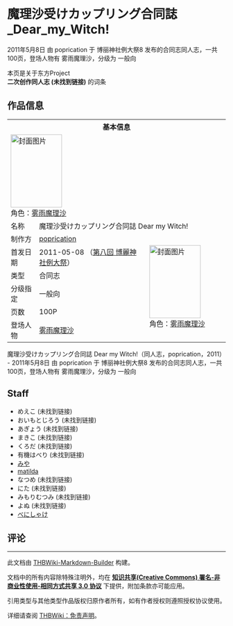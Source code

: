 # 魔理沙受けカップリング合同誌_Dear_my_Witch!

<!-- source html: G:\repos\THBWiki-Markdown-Builder\THBWikiMarkdown\Temp\main\6\66\ns0%3A%E9%AD%94%E7%90%86%E6%B2%99%E5%8F%97%E3%81%91%E3%82%AB%E3%83%83%E3%83%97%E3%83%AA%E3%83%B3%E3%82%B0%E5%90%88%E5%90%8C%E8%AA%8C_Dear_my_Witch%21.html -->

2011年5月8日 由 poprication 于 博丽神社例大祭8 发布的合同志同人志，一共100页，登场人物有 雾雨魔理沙，分级为 一般向

本页是关于东方Project  
 **二次创作同人志 (未找到链接)** 的词条
## 作品信息

<table><tbody><tr><th colspan="3">基本信息</th></tr><tr><td class="cover-artwork-mobile" colspan="2"><a href="./文件-魔理沙受けカップリング合同誌_Dear_my_Witch!封面.jpg.md" class="image" title="封面图片"><img alt="封面图片" src="https://upload.thwiki.cc/thumb/5/5e/%E9%AD%94%E7%90%86%E6%B2%99%E5%8F%97%E3%81%91%E3%82%AB%E3%83%83%E3%83%97%E3%83%AA%E3%83%B3%E3%82%B0%E5%90%88%E5%90%8C%E8%AA%8C_Dear_my_Witch%21%E5%B0%81%E9%9D%A2.jpg/118px-%E9%AD%94%E7%90%86%E6%B2%99%E5%8F%97%E3%81%91%E3%82%AB%E3%83%83%E3%83%97%E3%83%AA%E3%83%B3%E3%82%B0%E5%90%88%E5%90%8C%E8%AA%8C_Dear_my_Witch%21%E5%B0%81%E9%9D%A2.jpg" decoding="async" loading="lazy" width="118" height="168" srcset="https://upload.thwiki.cc/thumb/5/5e/%E9%AD%94%E7%90%86%E6%B2%99%E5%8F%97%E3%81%91%E3%82%AB%E3%83%83%E3%83%97%E3%83%AA%E3%83%B3%E3%82%B0%E5%90%88%E5%90%8C%E8%AA%8C_Dear_my_Witch%21%E5%B0%81%E9%9D%A2.jpg/177px-%E9%AD%94%E7%90%86%E6%B2%99%E5%8F%97%E3%81%91%E3%82%AB%E3%83%83%E3%83%97%E3%83%AA%E3%83%B3%E3%82%B0%E5%90%88%E5%90%8C%E8%AA%8C_Dear_my_Witch%21%E5%B0%81%E9%9D%A2.jpg 1.5x, https://upload.thwiki.cc/thumb/5/5e/%E9%AD%94%E7%90%86%E6%B2%99%E5%8F%97%E3%81%91%E3%82%AB%E3%83%83%E3%83%97%E3%83%AA%E3%83%B3%E3%82%B0%E5%90%88%E5%90%8C%E8%AA%8C_Dear_my_Witch%21%E5%B0%81%E9%9D%A2.jpg/236px-%E9%AD%94%E7%90%86%E6%B2%99%E5%8F%97%E3%81%91%E3%82%AB%E3%83%83%E3%83%97%E3%83%AA%E3%83%B3%E3%82%B0%E5%90%88%E5%90%8C%E8%AA%8C_Dear_my_Witch%21%E5%B0%81%E9%9D%A2.jpg 2x" data-file-width="1126" data-file-height="1600"></a><div class="cover-char">角色：<a href="./雾雨魔理沙.md" title="雾雨魔理沙">雾雨魔理沙</a></div></td>
</tr><tr><td class="label">名称</td><td colspan="2"> 魔理沙受けカップリング合同誌 Dear my Witch! </td></tr><tr><td class="label">制作方</td><td><a href="./poprication.md" title="poprication">poprication</a></td><td class="cover-artwork" rowspan="6" style="min-width:168px;"><a href="./文件-魔理沙受けカップリング合同誌_Dear_my_Witch!封面.jpg.md" class="image" title="封面图片"><img alt="封面图片" src="https://upload.thwiki.cc/thumb/5/5e/%E9%AD%94%E7%90%86%E6%B2%99%E5%8F%97%E3%81%91%E3%82%AB%E3%83%83%E3%83%97%E3%83%AA%E3%83%B3%E3%82%B0%E5%90%88%E5%90%8C%E8%AA%8C_Dear_my_Witch%21%E5%B0%81%E9%9D%A2.jpg/118px-%E9%AD%94%E7%90%86%E6%B2%99%E5%8F%97%E3%81%91%E3%82%AB%E3%83%83%E3%83%97%E3%83%AA%E3%83%B3%E3%82%B0%E5%90%88%E5%90%8C%E8%AA%8C_Dear_my_Witch%21%E5%B0%81%E9%9D%A2.jpg" decoding="async" loading="lazy" width="118" height="168" srcset="https://upload.thwiki.cc/thumb/5/5e/%E9%AD%94%E7%90%86%E6%B2%99%E5%8F%97%E3%81%91%E3%82%AB%E3%83%83%E3%83%97%E3%83%AA%E3%83%B3%E3%82%B0%E5%90%88%E5%90%8C%E8%AA%8C_Dear_my_Witch%21%E5%B0%81%E9%9D%A2.jpg/177px-%E9%AD%94%E7%90%86%E6%B2%99%E5%8F%97%E3%81%91%E3%82%AB%E3%83%83%E3%83%97%E3%83%AA%E3%83%B3%E3%82%B0%E5%90%88%E5%90%8C%E8%AA%8C_Dear_my_Witch%21%E5%B0%81%E9%9D%A2.jpg 1.5x, https://upload.thwiki.cc/thumb/5/5e/%E9%AD%94%E7%90%86%E6%B2%99%E5%8F%97%E3%81%91%E3%82%AB%E3%83%83%E3%83%97%E3%83%AA%E3%83%B3%E3%82%B0%E5%90%88%E5%90%8C%E8%AA%8C_Dear_my_Witch%21%E5%B0%81%E9%9D%A2.jpg/236px-%E9%AD%94%E7%90%86%E6%B2%99%E5%8F%97%E3%81%91%E3%82%AB%E3%83%83%E3%83%97%E3%83%AA%E3%83%B3%E3%82%B0%E5%90%88%E5%90%8C%E8%AA%8C_Dear_my_Witch%21%E5%B0%81%E9%9D%A2.jpg 2x" data-file-width="1126" data-file-height="1600"></a><div class="cover-char">角色：<a href="./雾雨魔理沙.md" title="雾雨魔理沙">雾雨魔理沙</a></div></td>
</tr><tr><td class="label">首发日期</td><td>2011-05-08&#160;（<a href="/展会作品列表?e=%E5%8D%9A%E4%B8%BD%E7%A5%9E%E7%A4%BE%E4%BE%8B%E5%A4%A7%E7%A5%AD%238">第八回 博麗神社例大祭</a>）</td></tr><tr><td class="label">类型</td><td>合同志</td></tr><tr><td class="label">分级指定</td><td>一般向</td></tr><tr><td class="label">页数</td><td>100P</td></tr><tr><td class="label">登场人物</td><td><a href="./雾雨魔理沙.md" title="雾雨魔理沙">雾雨魔理沙</a></td></tr></tbody></table>

魔理沙受けカップリング合同誌 Dear my Witch!（同人志，poprication，2011） - 2011年5月8日 由 poprication 于 博丽神社例大祭8 发布的合同志同人志，一共100页，登场人物有 雾雨魔理沙，分级为 一般向
## Staff
- めえこ (未找到链接)
- おいもとじろう (未找到链接)
- あぎょう (未找到链接)
- まきこ (未找到链接)
- くろだ (未找到链接)
- 有機はべり (未找到链接)
- [みや](./みや.md)
- [matilda](./MATILDA.md)
- なつめ (未找到链接)
- にた (未找到链接)
- みもりむつみ (未找到链接)
- よぬ (未找到链接)
- [べにしゃけ](./べにしゃけ.md)

## 评论




---

此文档由 [THBWiki-Markdown-Builder](https://github.com/Delsin-Yu/THBWiki-Markdown-Builder) 构建。

文档中的所有内容除特殊注明外，均在 [**知识共享(Creative Commons) 署名-非商业性使用-相同方式共享 3.0 协议**](https://creativecommons.org/licenses/by-sa/3.0/deed.zh-hans) 下提供，附加条款亦可能应用。

引用类型与其他类型作品版权归原作者所有，如有作者授权则遵照授权协议使用。

详细请查阅 [THBWiki：免责声明](https://thbwiki.cc/THBWiki:%E5%85%8D%E8%B4%A3%E5%A3%B0%E6%98%8E)。

